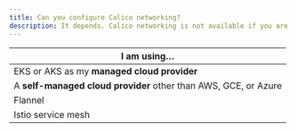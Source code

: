 ```yaml
---
title: Can you configure Calico networking?
description: It depends. Calico networking is not available if you are using Calico in the following deployments. The entire Networking section is not relevant to you. 
---
```


| I am using…                                                  |
| ------------------------------------------------------------ |
| EKS or AKS as my **managed cloud provider**                  |
| A **self-managed cloud provider** other than AWS, GCE, or Azure |
| Flannel                                                      |
| Istio service mesh                                           |
